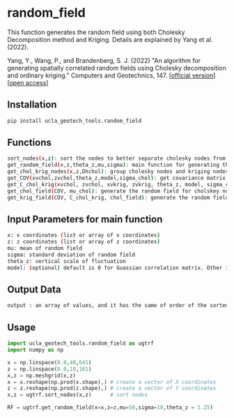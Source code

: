 # random_field

This function generates the random field using both Cholesky Decomposition method and Kriging. Details are explained by Yang et al. (2022).  

Yang, Y., Wang, P., and Brandenberg, S. J. (2022) "An algorithm for generating spatially correlated random fields using Cholesky decomposition and ordinary kriging." Computers and Geotechnics, 147. [[official version](https://doi.org/10.1016/j.compgeo.2022.104783)] [[open access](https://authors.elsevier.com/a/1f13c,63b%7EyYS2)]

## Installation
```bash
pip install ucla_geotech_tools.random_field
```

## Functions
```bash
sort_nodes(x,z): sort the nodes to better separate cholesky nodes from kriging nodes; return sorted node coordinates x and z
get_random_field(x,z,theta_z,mu,sigma): main function for generating the random field
get_chol_krig_nodes(x,z,Dhchol): group cholesky nodes and kriging nodes separately and return the index of cholesky and kriging nodes
get_COV(xvchol,zvchol,theta_z,model,sigma_chol): get covariance matrix
get_C_chol_krig(xvchol, zvchol, xvkrig, zvkrig, theta_z, model, sigma_chol, sigma_krig): get covariance matrix between cholesky nodes and kriging nodes
get_chol_field(COV, mu_chol): generate the random field for cholskey nodes
get_krig_field(COV, C_chol_krig, chol_field): generate the random field for kriging nodes
```

## Input Parameters for main function
```bash
x: x coordinates (list or array of x coordinates)
z: z coordinates (list or array of z coordinates)
mu: mean of random field
sigma: standard deviation of random field
theta_z: vertical scale of fluctuation
model: (optional) default is 0 for Guassian correlation matrix. Other intergers for Markovian correlation matrix
```

## Output Data
```bash
output : an array of values, and it has the same of order of the sorted nodes.
```

## Usage
```python
import ucla_geotech_tools.random_field as ugtrf
import numpy as np

x = np.linspace(0.0,40,641)
z = np.linspace(0.0,10,161)
x,z = np.meshgrid(x,z)
x = x.reshape(np.prod(x.shape),) # create a vector of X coordinates
z = z.reshape(np.prod(z.shape),) # create a vector of Y coordinates
x,z = ugtrf.sort_nodes(x,z)      # sort nodes

RF = ugtrf.get_random_field(x=x,z=z,mu=50,sigma=10,theta_z = 1.25)
```
